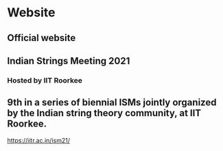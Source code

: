 # Website

## Official website 
## Indian Strings Meeting 2021 
### Hosted by IIT Roorkee
## 9th in a series of biennial ISMs jointly organized by the Indian string theory community, at IIT Roorkee.
https://iitr.ac.in/ism21/
